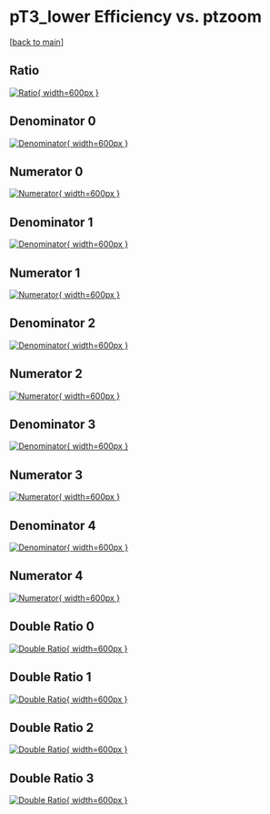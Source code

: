 # pT3_lower Efficiency vs. ptzoom

[[back to main](./)]



## Ratio

[![Ratio](../mtv/var/pT3_lower_base_211_0_eff_ptzoom.png){ width=600px }](../mtv/var/pT3_lower_base_211_0_eff_ptzoom.pdf)

## Denominator 0

[![Denominator](../mtv/den/pT3_lower_base_211_0_eff_ptzoom_den0.png){ width=600px }](../mtv/den/pT3_lower_base_211_0_eff_ptzoom_den0.pdf)

## Numerator 0

[![Numerator](../mtv/num/pT3_lower_base_211_0_eff_ptzoom_num0.png){ width=600px }](../mtv/num/pT3_lower_base_211_0_eff_ptzoom_num0.pdf)

## Denominator 1

[![Denominator](../mtv/den/pT3_lower_base_211_0_eff_ptzoom_den1.png){ width=600px }](../mtv/den/pT3_lower_base_211_0_eff_ptzoom_den1.pdf)

## Numerator 1

[![Numerator](../mtv/num/pT3_lower_base_211_0_eff_ptzoom_num1.png){ width=600px }](../mtv/num/pT3_lower_base_211_0_eff_ptzoom_num1.pdf)

## Denominator 2

[![Denominator](../mtv/den/pT3_lower_base_211_0_eff_ptzoom_den2.png){ width=600px }](../mtv/den/pT3_lower_base_211_0_eff_ptzoom_den2.pdf)

## Numerator 2

[![Numerator](../mtv/num/pT3_lower_base_211_0_eff_ptzoom_num2.png){ width=600px }](../mtv/num/pT3_lower_base_211_0_eff_ptzoom_num2.pdf)

## Denominator 3

[![Denominator](../mtv/den/pT3_lower_base_211_0_eff_ptzoom_den3.png){ width=600px }](../mtv/den/pT3_lower_base_211_0_eff_ptzoom_den3.pdf)

## Numerator 3

[![Numerator](../mtv/num/pT3_lower_base_211_0_eff_ptzoom_num3.png){ width=600px }](../mtv/num/pT3_lower_base_211_0_eff_ptzoom_num3.pdf)

## Denominator 4

[![Denominator](../mtv/den/pT3_lower_base_211_0_eff_ptzoom_den4.png){ width=600px }](../mtv/den/pT3_lower_base_211_0_eff_ptzoom_den4.pdf)

## Numerator 4

[![Numerator](../mtv/num/pT3_lower_base_211_0_eff_ptzoom_num4.png){ width=600px }](../mtv/num/pT3_lower_base_211_0_eff_ptzoom_num4.pdf)

## Double Ratio 0

[![Double Ratio](../mtv/ratio/pT3_lower_base_211_0_eff_ptzoom_ratio0.png){ width=600px }](../mtv/ratio/pT3_lower_base_211_0_eff_ptzoom_ratio0.pdf)

## Double Ratio 1

[![Double Ratio](../mtv/ratio/pT3_lower_base_211_0_eff_ptzoom_ratio1.png){ width=600px }](../mtv/ratio/pT3_lower_base_211_0_eff_ptzoom_ratio1.pdf)

## Double Ratio 2

[![Double Ratio](../mtv/ratio/pT3_lower_base_211_0_eff_ptzoom_ratio2.png){ width=600px }](../mtv/ratio/pT3_lower_base_211_0_eff_ptzoom_ratio2.pdf)

## Double Ratio 3

[![Double Ratio](../mtv/ratio/pT3_lower_base_211_0_eff_ptzoom_ratio3.png){ width=600px }](../mtv/ratio/pT3_lower_base_211_0_eff_ptzoom_ratio3.pdf)

